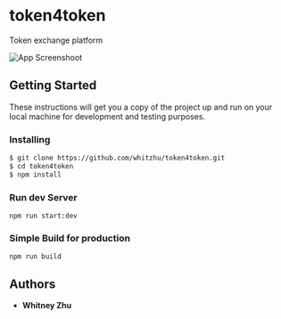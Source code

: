 # token4token

Token exchange platform

![App Screenshoot](https://res.cloudinary.com/ddqvh43u7/image/upload/v1521012502/token_4_token/token4token.gif)

## Getting Started
These instructions will get you a copy of the project up and run on your local machine for development and testing purposes. 

### Installing

```sh
$ git clone https://github.com/whitzhu/token4token.git
$ cd token4token
$ npm install
```

### Run dev Server

```
npm run start:dev
```

### Simple Build for production

```
npm run build
```

## Authors

* **Whitney Zhu** 


